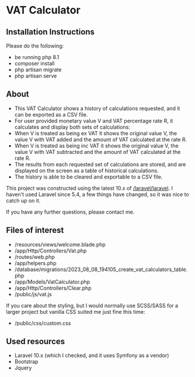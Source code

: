 # VAT Calculator

## Installation Instructions

Please do the following:

- be running php 8.1
- composer install
- php artisan migrate
- php artisan serve

## About

- This VAT Calculator shows a history of calculations requested, and it can be exported as a CSV file.
- For user provided monetary value V and VAT percentage rate R, it calculates and display both sets of calculations:
- When V is treated as being ex VAT it shows the original value V, the value V with VAT added and the amount of VAT calculated at the rate R.
- When V is treated as being inc VAT it shows the original value V, the value V with VAT subtracted and the amount of VAT calculated at the rate R.
- The results from each requested set of calculations are stored, and are displayed on the screen as a table of historical calculations.
- The history is able to be cleared and exportable to a CSV file.

This project was constructed using the latest 10.x of [/laravel/laravel](https://github.com/laravel/laravel/tree/10.x). I haven't used Laravel since 5.4, a few things have changed, so it was nice to catch up on it. 

If you have any further questions, please contact me.

## Files of interest

- /resources/views/welcome.blade.php
- /app/Http/Controllers/Vat.php 
- /routes/web.php
- /app/helpers.php
- /database/migrations/2023_08_08_194105_create_vat_calculators_table.php
- /app/Models/VatCalculator.php
- /app/Http/Controllers/Clear.php
- /public/js/vat.js

If you care about the styling, but I would normally use SCSS/SASS for a larger project but vanilla CSS suited me just fine this time:
- /public/css/custom.css 

## Used resources
- Laravel 10.x (which I checked, and it uses Symfony as a vendor)
- Bootstrap
- Jquery
